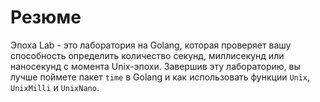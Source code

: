 # Резюме

Эпоха Lab - это лаборатория на Golang, которая проверяет вашу способность определить количество секунд, миллисекунд или наносекунд с момента Unix-эпохи. Завершив эту лабораторию, вы лучше поймете пакет `time` в Golang и как использовать функции `Unix`, `UnixMilli` и `UnixNano`.

